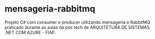 # mensageria-rabbitmq
Projeto C# com consumer e producer utilizando mensageria e RabbitMQ praticado durante as aulas da pós tech de ARQUITETURA DE SISTEMAS .NET COM AZURE - FIAP.
